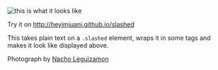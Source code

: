 ![this is what it looks like](https://cloudup.com/cocmObUXXDM+)

Try it on http://heyimjuani.github.io/slashed

This takes plain text on a ``.slashed`` element, wraps it in some tags and makes it look like displayed above.

Photograph by [Nacho Leguizamon](https://www.behance.net/nacholeguizamon)